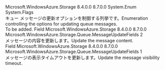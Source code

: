 <Type Name="MessageUpdateFields" FullName="Microsoft.WindowsAzure.Storage.Queue.MessageUpdateFields">
  <TypeSignature Language="C#" Value="public enum MessageUpdateFields" />
  <TypeSignature Language="ILAsm" Value=".class public auto ansi sealed MessageUpdateFields extends System.Enum" />
  <TypeSignature Language="DocId" Value="T:Microsoft.WindowsAzure.Storage.Queue.MessageUpdateFields" />
  <TypeSignature Language="VB.NET" Value="Public Enum MessageUpdateFields" />
  <TypeSignature Language="F#" Value="type MessageUpdateFields = " />
  <AssemblyInfo>
    <AssemblyName>Microsoft.WindowsAzure.Storage</AssemblyName>
    <AssemblyVersion>8.4.0.0</AssemblyVersion>
    <AssemblyVersion>8.7.0.0</AssemblyVersion>
  </AssemblyInfo>
  <Base>
    <BaseTypeName>System.Enum</BaseTypeName>
  </Base>
  <Attributes>
    <Attribute>
      <AttributeName>System.Flags</AttributeName>
    </Attribute>
  </Attributes>
  <Docs>
    <summary>
            <span data-ttu-id="b6ffd-101">キュー メッセージの更新オプションを制御する列挙です。</span><span class="sxs-lookup"><span data-stu-id="b6ffd-101">Enumeration controlling the options for updating queue messages.</span></span>
            </summary>
    <remarks>To be added.</remarks>
  </Docs>
  <Members>
    <Member MemberName="Content">
      <MemberSignature Language="C#" Value="Content" />
      <MemberSignature Language="ILAsm" Value=".field public static literal valuetype Microsoft.WindowsAzure.Storage.Queue.MessageUpdateFields Content = int32(2)" />
      <MemberSignature Language="DocId" Value="F:Microsoft.WindowsAzure.Storage.Queue.MessageUpdateFields.Content" />
      <MemberSignature Language="VB.NET" Value="Content" />
      <MemberSignature Language="F#" Value="Content = 2" Usage="Microsoft.WindowsAzure.Storage.Queue.MessageUpdateFields.Content" />
      <MemberType>Field</MemberType>
      <AssemblyInfo>
        <AssemblyName>Microsoft.WindowsAzure.Storage</AssemblyName>
        <AssemblyVersion>8.4.0.0</AssemblyVersion>
        <AssemblyVersion>8.7.0.0</AssemblyVersion>
      </AssemblyInfo>
      <ReturnValue>
        <ReturnType>Microsoft.WindowsAzure.Storage.Queue.MessageUpdateFields</ReturnType>
      </ReturnValue>
      <MemberValue>2</MemberValue>
      <Docs>
        <summary>
            <span data-ttu-id="b6ffd-102">メッセージの内容を更新します。</span><span class="sxs-lookup"><span data-stu-id="b6ffd-102">Update the message content.</span></span>
            </summary>
      </Docs>
    </Member>
    <Member MemberName="Visibility">
      <MemberSignature Language="C#" Value="Visibility" />
      <MemberSignature Language="ILAsm" Value=".field public static literal valuetype Microsoft.WindowsAzure.Storage.Queue.MessageUpdateFields Visibility = int32(1)" />
      <MemberSignature Language="DocId" Value="F:Microsoft.WindowsAzure.Storage.Queue.MessageUpdateFields.Visibility" />
      <MemberSignature Language="VB.NET" Value="Visibility" />
      <MemberSignature Language="F#" Value="Visibility = 1" Usage="Microsoft.WindowsAzure.Storage.Queue.MessageUpdateFields.Visibility" />
      <MemberType>Field</MemberType>
      <AssemblyInfo>
        <AssemblyName>Microsoft.WindowsAzure.Storage</AssemblyName>
        <AssemblyVersion>8.4.0.0</AssemblyVersion>
        <AssemblyVersion>8.7.0.0</AssemblyVersion>
      </AssemblyInfo>
      <ReturnValue>
        <ReturnType>Microsoft.WindowsAzure.Storage.Queue.MessageUpdateFields</ReturnType>
      </ReturnValue>
      <MemberValue>1</MemberValue>
      <Docs>
        <summary>
            <span data-ttu-id="b6ffd-103">メッセージの表示タイムアウトを更新します。</span><span class="sxs-lookup"><span data-stu-id="b6ffd-103">Update the message visibility timeout.</span></span>
            </summary>
      </Docs>
    </Member>
  </Members>
</Type>